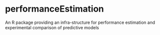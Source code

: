 performanceEstimation
=====================

An R package providing an infra-structure for performance estimation and experimental comparison of predictive models
